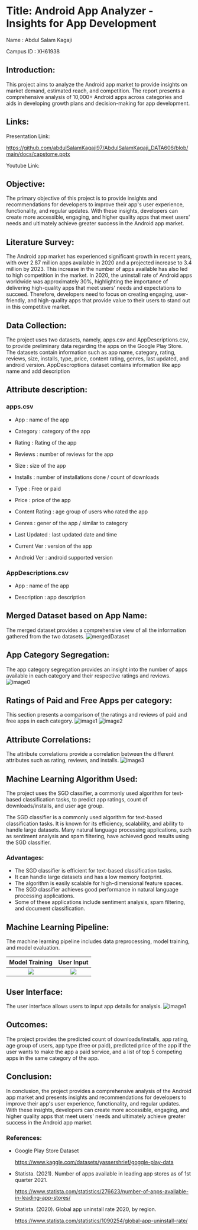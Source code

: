 # Title: Android App Analyzer - Insights for App Development

Name : Abdul Salam Kagaji

Campus ID : XH61938

  
## Introduction:
This project aims to analyze the Android app market to provide insights on market demand, estimated reach, and competition. The report presents a comprehensive analysis of 10,000+ Android apps across categories and aids in developing growth plans and decision-making for app development.


## Links:

Presentation Link:

https://github.com/abdulSalamKagaji97/AbdulSalamKagaji_DATA606/blob/main/docs/capstome.pptx

Youtube Link:


## Objective:
The primary objective of this project is to provide insights and recommendations for developers to improve their app's user experience, functionality, and regular updates. With these insights, developers can create more accessible, engaging, and higher quality apps that meet users' needs and ultimately achieve greater success in the Android app market.

## Literature Survey:
The Android app market has experienced significant growth in recent years, with over 2.87 million apps available in 2020 and a projected increase to 3.4 million by 2023. This increase in the number of apps available has also led to high competition in the market. In 2020, the uninstall rate of Android apps worldwide was approximately 30%, highlighting the importance of delivering high-quality apps that meet users' needs and expectations to succeed. Therefore, developers need to focus on creating engaging, user-friendly, and high-quality apps that provide value to their users to stand out in this competitive market.

## Data Collection:
The project uses two datasets, namely, apps.csv and AppDescriptions.csv, to provide preliminary data regarding the apps on the Google Play Store. The datasets contain information such as app name, category, rating, reviews, size, installs, type, price, content rating, genres, last updated, and android version. AppDescroptions dataset contains information like app name and add description

## Attribute description:

  ### apps.csv

  - App 	: name of the app

  - Category 	: category of the app

  - Rating 	: Rating of the app

  - Reviews 	: number of reviews for the app

  - Size 	: size of the app

  - Installs 	: number of installations done / count of downloads

  - Type 	: Free or paid

  - Price 	: price of the app

  - Content Rating : age group of users who rated the app

  - Genres 	: gener of the app / similar to category

  - Last Updated 	: last updated date and time

  - Current Ver 	: version of the app

  - Android Ver 	: android supported version

  ### AppDescriptions.csv

  - App : name of the app

  - Description : app description


## Merged Dataset based on App Name:
The merged dataset provides a comprehensive view of all the information gathered from the two datasets.
![mergedDataset](https://github.com/abdulSalamKagaji97/AbdulSalamKagaji_DATA606/blob/main/docs/images/mergedDataset.png)

## App Category Segregation:
The app category segregation provides an insight into the number of apps available in each category and their respective ratings and reviews.
![image0](https://github.com/abdulSalamKagaji97/AbdulSalamKagaji_DATA606/blob/main/docs/images/piegraph.png)

## Ratings of Paid and Free Apps per category:
This section presents a comparison of the ratings and reviews of paid and free apps in each category.
![image1](https://github.com/abdulSalamKagaji97/AbdulSalamKagaji_DATA606/blob/main/docs/images/bargraph1.png)
![image2](https://github.com/abdulSalamKagaji97/AbdulSalamKagaji_DATA606/blob/main/docs/images/bargraph2.png)

## Attribute Correlations:
The attribute correlations provide a correlation between the different attributes such as rating, reviews, and installs.
![image3](https://github.com/abdulSalamKagaji97/AbdulSalamKagaji_DATA606/blob/main/docs/images/correlations.png)

## Machine Learning Algorithm Used:
The project uses the SGD classifier, a commonly used algorithm for text-based classification tasks, to predict app ratings, count of downloads/installs, and user age group.

The SGD classifier is a commonly used algorithm for text-based classification tasks. It is known for its efficiency, scalability, and ability to handle large datasets. Many natural language processing applications, such as sentiment analysis and spam filtering, have achieved good results using the SGD classifier.

  ### Advantages:
  - The SGD classifier is efficient for text-based classification tasks.
  - It can handle large datasets and has a low memory footprint.
  - The algorithm is easily scalable for high-dimensional feature spaces.
  - The SGD classifier achieves good performance in natural language processing applications.
  - Some of these applications include sentiment analysis, spam filtering, and document classification.

## Machine Learning Pipeline:
The machine learning pipeline includes data preprocessing, model training, and model evaluation.
 

Model Training            |  User Input
:-------------------------:|:-------------------------:
![](https://github.com/abdulSalamKagaji97/AbdulSalamKagaji_DATA606/blob/main/docs/images/pipeline2.jpg)  |  ![](https://github.com/abdulSalamKagaji97/AbdulSalamKagaji_DATA606/blob/main/docs/images/pipeline1.jpg)

## User Interface:
The user interface allows users to input app details for analysis.
![image1](https://github.com/abdulSalamKagaji97/AbdulSalamKagaji_DATA606/blob/main/docs/images/home.png)

## Outcomes:
The project provides the predicted count of downloads/installs, app rating, age group of users, app type (free or paid), predicted price of the app if the user wants to make the app a paid service, and a list of top 5 competing apps in the same category of the app.

## Conclusion:
In conclusion, the project provides a comprehensive analysis of the Android app market and presents insights and recommendations for developers to improve their app's user experience, functionality, and regular updates. With these insights, developers can create more accessible, engaging, and higher quality apps that meet users' needs and ultimately achieve greater success in the Android app market.

### References:
- Google Play Store Dataset

  https://www.kaggle.com/datasets/yassershrief/goggle-play-data
  
- Statista. (2021). Number of apps available in leading app stores as of 1st quarter 2021. 

  https://www.statista.com/statistics/276623/number-of-apps-available-in-leading-app-stores/

- Statista. (2020). Global app uninstall rate 2020, by region. 
  
  https://www.statista.com/statistics/1090254/global-app-uninstall-rate/
